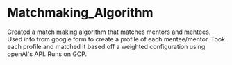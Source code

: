 # Matchmaking_Algorithm
Created a match making algorithm that matches mentors and mentees. Used info from google form to create a profile of each mentee/mentor. Took each profile and matched it based off a weighted configuration using openAI's API. Runs on GCP.   
